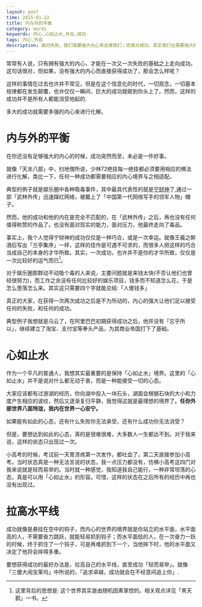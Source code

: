 ```yaml
---
layout: post
time: 2015-01-22
title: 内与外的平衡
category: words
keywords: 内心,心如止水,外在,成功
tags: 内心,外在
description: 面对失败，我们需要强大内心来支撑我们；而面对成功，其实我们也需要强大的内心来接受成功。
---
```



常常有人说，只有拥有强大的内心，才能在一次又一次失败的基础之上走向成功。这句话很对，但如果，没有强大的内心而直接获得成功了，那会怎么样呢？

这样的事情在过去也许并不常见，但是在这个信息化的时代，一切观念，一切基本规律都在发生颠覆，也许仅仅一瞬间，巨大的成功就砸到你头上了。然而，这样的成功并不是所有人都能消受地起的.

多大的成功就需要多强的内心来进行化解。

# 内与外的平衡

在你还没有足够强大的内心的时候，成功突然而至，未必是一件好事。

就像「天龙八部」中，扫地僧所说，少林72绝技每一绝技都必须要用相应的佛法进行化解，类比一下，任何一种成功都需要相应的内心境界与之相适配。

典型的例子就是娱乐圈中各种吸毒事件，其中最具代表性的就是[宁财神](http://baike.baidu.com/view/6390.htm)了,通过一部「武林外传」迅速蹿红网络，被戴上了「中国第一代网络写手的领军人物」帽子。

然而，他的成功和他的内在是完全不匹配的，在「武林外传」之后，再也没有任何值得称赞的作品了。也没有面对现实的能力，面对压力，他最终走向了毒品。

事实上，我个人觉得宁财神的成功仅仅是一种巧合，或是一次幸运。就像王羲之醉酒后写出「兰亭集序」一样，这样的佳作是可遇不可求的，而很多人把这样的巧合当成自己的本身的才华所致。其实，一次成功，也许并不是你的才华所致，仅仅是一次比较好的运气而已[^1]。

对于娱乐圈那群动不动吸个毒的人来说，主要问题就是来钱太快(不否认他们也曾经很努力)，而工作之余没有任何比较好的娱乐项目，钱多而不知道怎么花，于是怎么堕落怎么来。其实这只需要四个字就能总结:「人傻钱多」

真正的大家，在获得一次两次成功之后是不为所动的，内心的强大让他们足以接受任何的失败，和任何的成功。

典型例子我想就是马云了，在阿里巴巴初期获得成功之后，他并没有「忘乎所以」，继续建立了淘宝、支付宝等拳头产品，为其商业帝国打下了基础。

# 心如止水

作为一个平凡的普通人，我想其实最重要的是保持「心如止水」境界。这里的「心如止水」并不是说对什么都无动于衷，而是一种能接受一切的心态。

大家应该都有过游湖的经历，你向湖中投入一块石头，湖面会根据石块的大小和力度产生相应的波纹，然后又逐渐复归平静，我觉得这就是最理想的境界了。**任你外部世界八面玲珑，我内在世界一心安宁。**

如果能有如此的心态，还有什么失败你无法承受，还有什么成功你无法消受？

但是，要想达到如此的心态，真的是很难很难，大多数人一生都达不到。对于我来说，这样的状态只出现过一次。

小高考的时候，考试前一天胃溃疡第一次发作，都吐血了，第二天直接参加小高考。当时状态真是一种无法言说的状态，我一点压力都没有，仿佛小高考这四门对我来说就是轻而易举的。当时就一种感觉，我知道我自己能行，一种非常坦荡的心态，真是可以用「心如止水」的形容。可惜，这样的状态在之后所有的经历中再也没有出现过。

# 拉高水平线

成功就像是悬挂在空中的钩子，而内心的世界的境界就是你站立的水平面，水平面高的人，不需要奋力跳跃，就能轻易抓到钩子；而水平面低的人，在一次奋力一跃的时候，终于抓住了一个钩子，可是再难抓到下一个，当他摔下时，他的水平面又决定了他将会摔得多重。

要想获得成功的最好办法是，拉高自己的水平线，直至成功「轻而易举」。就像「三傻大闹宝莱坞」中所说的，「追求卓越，成功就会在不经意间追上你」.





[^1]: 这里背后的思想是: 这个世界其实是由随机因素掌控的。相关观点详见「黑天鹅」一书。







